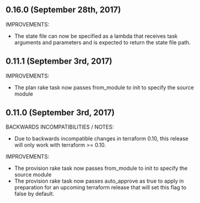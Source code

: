 ## 0.16.0 (September 28th, 2017)

IMPROVEMENTS:

* The state file can now be specified as a lambda that receives task arguments
  and parameters and is expected to return the state file path.

## 0.11.1 (September 3rd, 2017)

IMPROVEMENTS:

* The plan rake task now passes from_module to init to specify the source 
  module

## 0.11.0 (September 3rd, 2017)

BACKWARDS INCOMPATIBILITIES / NOTES:

* Due to backwards incompatible changes in terraform 0.10, this release will
  only work with terraform >= 0.10.

IMPROVEMENTS:

* The provision rake task now passes from_module to init to specify the source 
  module
* The provision rake task now passes auto_approve as true to apply in 
  preparation for an upcoming terraform release that will set this flag to 
  false by default.
